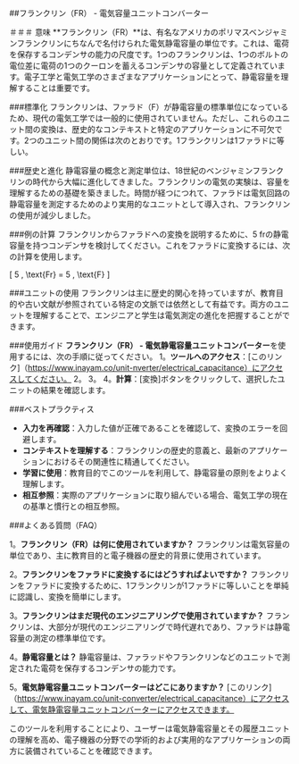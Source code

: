 ##フランクリン（FR） - 電気容量ユニットコンバーター

＃＃＃ 意味
**フランクリン（FR）**は、有名なアメリカのポリマスベンジャミンフランクリンにちなんで名付けられた電気静電容量の単位です。これは、電荷を保存するコンデンサの能力の尺度です。1つのフランクリンは、1つのボルトの電位差に電荷の1つのクーロンを蓄えるコンデンサの容量として定義されています。電子工学と電気工学のさまざまなアプリケーションにとって、静電容量を理解することは重要です。

###標準化
フランクリンは、ファラド（F）が静電容量の標準単位になっているため、現代の電気工学では一般的に使用されていません。ただし、これらのユニット間の変換は、歴史的なコンテキストと特定のアプリケーションに不可欠です。2つのユニット間の関係は次のとおりです。1フランクリンは1ファラドに等しい。

###歴史と進化
静電容量の概念と測定単位は、18世紀のベンジャミンフランクリンの時代から大幅に進化してきました。フランクリンの電気の実験は、容量を理解するための基礎を築きました。時間が経つにつれて、ファラドは電気回路の静電容量を測定するためのより実用的なユニットとして導入され、フランクリンの使用が減少しました。

###例の計算
フランクリンからファラドへの変換を説明するために、5 frの静電容量を持つコンデンサを検討してください。これをファラドに変換するには、次の計算を使用します。

\[ 5 \, \text{Fr} = 5 \, \text{F} \]

###ユニットの使用
フランクリンは主に歴史的関心を持っていますが、教育目的や古い文献が参照されている特定の文脈では依然として有益です。両方のユニットを理解することで、エンジニアと学生は電気測定の進化を把握することができます。

###使用ガイド
**フランクリン（FR） - 電気静電容量ユニットコンバーター**を使用するには、次の手順に従ってください。
1。**ツールへのアクセス**：[このリンク]（https://www.inayam.co/unit-nverter/electrical_capacitance）にアクセスしてください。
2。
3。
4。**計算**：[変換]ボタンをクリックして、選択したユニットの結果を確認します。

###ベストプラクティス
-  **入力を再確認**：入力した値が正確であることを確認して、変換のエラーを回避します。
-  **コンテキストを理解する**：フランクリンの歴史的意義と、最新のアプリケーションにおけるその関連性に精通してください。
-  **学習に使用**：教育目的でこのツールを利用して、静電容量の原則をよりよく理解します。
-  **相互参照**：実際のアプリケーションに取り組んでいる場合、電気工学の現在の基準と慣行との相互参照。

###よくある質問（FAQ）

1。**フランクリン（FR）は何に使用されていますか？**
フランクリンは電気容量の単位であり、主に教育目的と電子機器の歴史的背景に使用されています。

2。**フランクリンをファラドに変換するにはどうすればよいですか？**
フランクリンをファラドに変換するために、1フランクリンが1ファラドに等しいことを単純に認識し、変換を簡単にします。

3。**フランクリンはまだ現代のエンジニアリングで使用されていますか？**
フランクリンは、大部分が現代のエンジニアリングで時代遅れであり、ファラドは静電容量の測定の標準単位です。

4。**静電容量とは？**
静電容量は、ファラッドやフランクリンなどのユニットで測定された電荷を保存するコンデンサの能力です。

5。**電気静電容量ユニットコンバーターはどこにありますか？**
[このリンク]（https://www.inayam.co/unit-converter/electrical_capacitance）にアクセスして、電気静電容量ユニットコンバーターにアクセスできます。

このツールを利用することにより、ユーザーは電気静電容量とその履歴ユニットの理解を高め、電子機器の分野での学術的および実用的なアプリケーションの両方に装備されていることを確認できます。